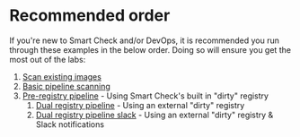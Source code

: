 # Recommended order

If you're new to Smart Check and/or DevOps, it is recommended you run through these examples in the below order. Doing so will ensure you get the most out of the labs:

1. [Scan existing images](https://github.com/OzNetNerd/Smart-Check-Pipeline-GitLab/tree/master/pipelines/scan-existing-images/)
2. [Basic pipeline scanning](https://github.com/OzNetNerd/Smart-Check-Pipeline-GitLab/tree/master/pipelines/basic-pipeline-scanning/)
3. [Pre-registry pipeline](https://github.com/OzNetNerd/Smart-Check-Pipeline-GitLab/tree/master/pipelines/pre-registry-scanning/) - Using Smart Check's built in "dirty" registry 
    1. [Dual registry pipeline](https://github.com/OzNetNerd/Smart-Check-Pipeline-GitLab/tree/master/pipelines/dual-registry-pipeline/) - Using an external "dirty" registry
    2. [Dual registry pipeline slack](https://github.com/OzNetNerd/Smart-Check-Pipeline-GitLab/tree/master/pipelines/dual-registry-pipeline-slack/) - Using an external "dirty" registry &  Slack notifications
    
